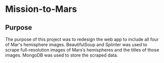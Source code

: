 # Mission-to-Mars

## Purpose
The purpose of this project was to redesign the web app to include all four of Mar's hemisphere images. BeautifulSoup and Splinter was used to scrape full-resolution images of Mars’s hemispheres and the titles of those images. MongoDB was used to store the scraped data.
